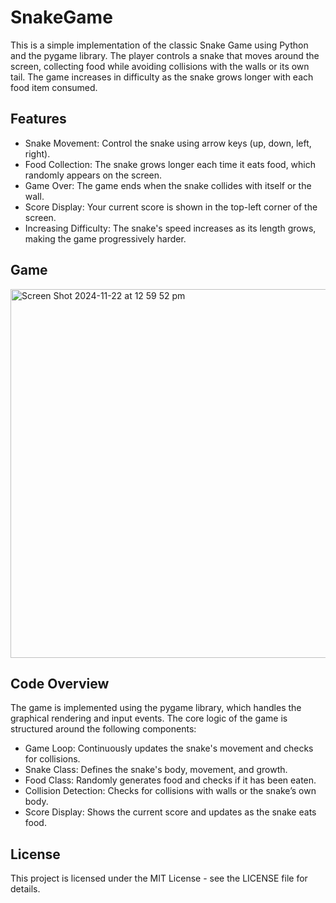 # SnakeGame
This is a simple implementation of the classic Snake Game using Python and the pygame library. The player controls a snake that moves around the screen, collecting food while avoiding collisions with the walls or its own tail. The game increases in difficulty as the snake grows longer with each food item consumed.

## Features
- Snake Movement: Control the snake using arrow keys (up, down, left, right).
- Food Collection: The snake grows longer each time it eats food, which randomly appears on the screen.
- Game Over: The game ends when the snake collides with itself or the wall.
- Score Display: Your current score is shown in the top-left corner of the screen.
- Increasing Difficulty: The snake's speed increases as its length grows, making the game progressively harder.

## Game 
<img width="590" alt="Screen Shot 2024-11-22 at 12 59 52 pm" src="https://github.com/user-attachments/assets/39c3cb0c-f5eb-4ed7-becb-c218ec3fbd56">


## Code Overview
The game is implemented using the pygame library, which handles the graphical rendering and input events. The core logic of the game is structured around the following components:
- Game Loop: Continuously updates the snake's movement and checks for collisions.
- Snake Class: Defines the snake's body, movement, and growth.
- Food Class: Randomly generates food and checks if it has been eaten.
- Collision Detection: Checks for collisions with walls or the snake’s own body.
- Score Display: Shows the current score and updates as the snake eats food.

## License
This project is licensed under the MIT License - see the LICENSE file for details.

